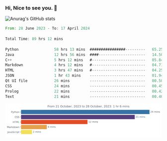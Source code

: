 ### Hi, Nice to see you. 👋

<!--
**EtherFin/EtherFin** is a ✨ _special_ ✨ repository because its `README.md` (this file) appears on your GitHub profile.

Here are some ideas to get you started:

- 🔭 I’m currently working on ...
- 🌱 I’m currently learning ...
- 👯 I’m looking to collaborate on ...
- 🤔 I’m looking for help with ...
- 💬 Ask me about ...
- 📫 How to reach me: ...
- 😄 Pronouns: ...
- ⚡ Fun fact: ...
-->


![Anurag's GitHub stats](https://github-readme-stats.vercel.app/api?username=EtherFin&bg_color=30,e96443,e97f43,e99943,e9b443,e9ce43,e9e843,d3e943,bee943,a9e943,94e943&title_color=fff&text_color=000&show_icons=true&icon_color=000)


<!--START_SECTION:waka-->

```rust
From: 28 June 2023 - To: 17 April 2024

Total Time: 89 hrs 12 mins

Python                58 hrs 13 mins  ################---------   65.25 %
Java                  12 hrs 56 mins  ####---------------------   14.50 %
C++                   5 hrs 12 mins   #------------------------   05.84 %
Markdown              4 hrs 12 mins   #------------------------   04.71 %
HTML                  3 hrs 47 mins   #------------------------   04.25 %
JSON                  1 hr 43 mins    -------------------------   01.94 %
Qt UI file            26 mins         -------------------------   00.50 %
CSS                   24 mins         -------------------------   00.45 %
Prolog                22 mins         -------------------------   00.42 %
Text                  21 mins         -------------------------   00.40 %
```

<!--END_SECTION:waka-->

<img
  src="https://github.com/EtherFin/EtherFin/blob/master/images/stat.svg"
  alt="Work Dashboard"
/>

